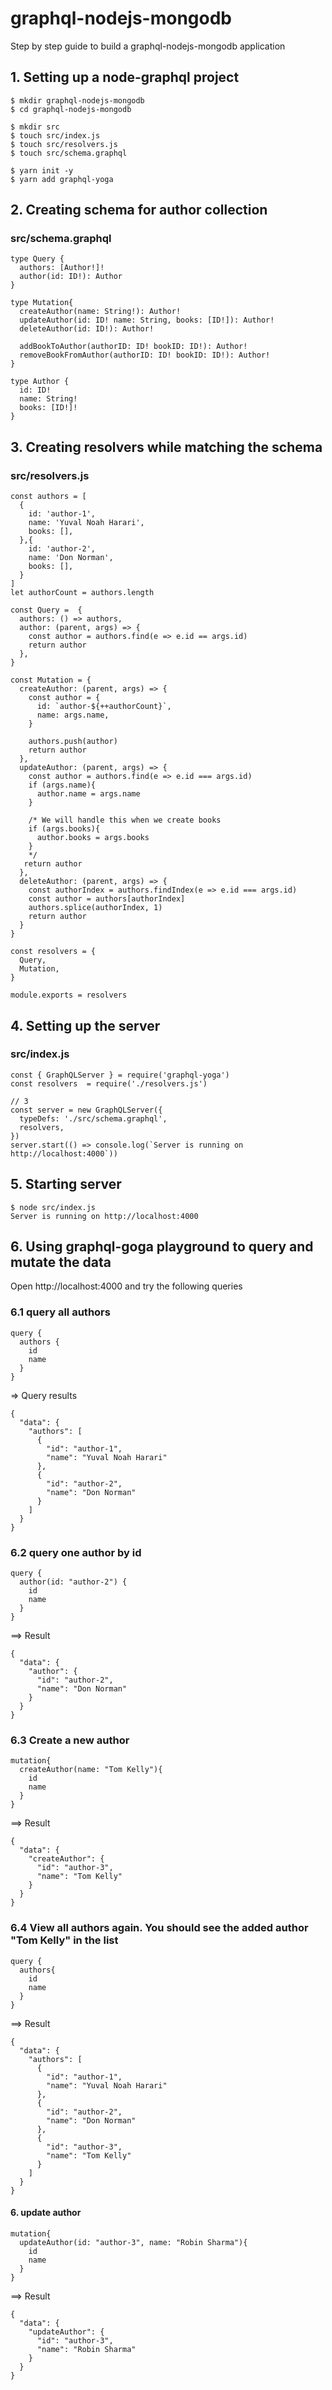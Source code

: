 # graphql-nodejs-mongodb
Step by step guide to build a graphql-nodejs-mongodb application

## 1. Setting up a node-graphql project

```
$ mkdir graphql-nodejs-mongodb
$ cd graphql-nodejs-mongodb

$ mkdir src
$ touch src/index.js
$ touch src/resolvers.js
$ touch src/schema.graphql

$ yarn init -y
$ yarn add graphql-yoga
```

## 2. Creating schema for author collection
### src/schema.graphql
```
type Query {
  authors: [Author!]!
  author(id: ID!): Author
}

type Mutation{
  createAuthor(name: String!): Author!
  updateAuthor(id: ID! name: String, books: [ID!]): Author!
  deleteAuthor(id: ID!): Author!
  
  addBookToAuthor(authorID: ID! bookID: ID!): Author!
  removeBookFromAuthor(authorID: ID! bookID: ID!): Author!
}

type Author {
  id: ID!
  name: String!
  books: [ID!]!
}
```

## 3. Creating resolvers while matching the schema
### src/resolvers.js
```
const authors = [
  {
    id: 'author-1',
    name: 'Yuval Noah Harari',
    books: [],
  },{
    id: 'author-2',
    name: 'Don Norman',
    books: [],
  }
]
let authorCount = authors.length

const Query =  {
  authors: () => authors,
  author: (parent, args) => {
    const author = authors.find(e => e.id == args.id)
    return author
  },
}

const Mutation = {
  createAuthor: (parent, args) => {
    const author = {
      id: `author-${++authorCount}`,
      name: args.name,
    }

    authors.push(author)
    return author
  },
  updateAuthor: (parent, args) => {
    const author = authors.find(e => e.id === args.id)
    if (args.name){
      author.name = args.name
    }

    /* We will handle this when we create books
    if (args.books){
      author.books = args.books
    }
    */
   return author
  },
  deleteAuthor: (parent, args) => {
    const authorIndex = authors.findIndex(e => e.id === args.id)
    const author = authors[authorIndex]
    authors.splice(authorIndex, 1)
    return author
  }
}

const resolvers = {
  Query,
  Mutation,
}

module.exports = resolvers
```

## 4. Setting up the server
### src/index.js
```
const { GraphQLServer } = require('graphql-yoga')
const resolvers  = require('./resolvers.js')

// 3
const server = new GraphQLServer({
  typeDefs: './src/schema.graphql',
  resolvers,
})
server.start(() => console.log(`Server is running on http://localhost:4000`))
```

## 5. Starting server
```
$ node src/index.js
Server is running on http://localhost:4000
```

## 6. Using graphql-goga playground to query and mutate the data
Open  http://localhost:4000 and try the following queries
### 6.1 query all authors
```
query {
  authors {
    id
    name
  }
}
```
=> Query results
```
{
  "data": {
    "authors": [
      {
        "id": "author-1",
        "name": "Yuval Noah Harari"
      },
      {
        "id": "author-2",
        "name": "Don Norman"
      }
    ]
  }
}
```
### 6.2 query one author by id
```
query {
  author(id: "author-2") {
    id
    name
  }
}
```
==> Result
```
{
  "data": {
    "author": {
      "id": "author-2",
      "name": "Don Norman"
    }
  }
}
```
### 6.3 Create a new author
```
mutation{
  createAuthor(name: "Tom Kelly"){
    id
    name
  }
}
```
==> Result
```
{
  "data": {
    "createAuthor": {
      "id": "author-3",
      "name": "Tom Kelly"
    }
  }
}
```
### 6.4 View all authors again. You should see the added author "Tom Kelly" in the list
```
query {
  authors{
    id
    name
  }
}
```
==> Result
```
{
  "data": {
    "authors": [
      {
        "id": "author-1",
        "name": "Yuval Noah Harari"
      },
      {
        "id": "author-2",
        "name": "Don Norman"
      },
      {
        "id": "author-3",
        "name": "Tom Kelly"
      }
    ]
  }
}
```
#### 6. update author
```
mutation{
  updateAuthor(id: "author-3", name: "Robin Sharma"){
    id
    name
  }
}
```
==> Result
```
{
  "data": {
    "updateAuthor": {
      "id": "author-3",
      "name": "Robin Sharma"
    }
  }
}
```